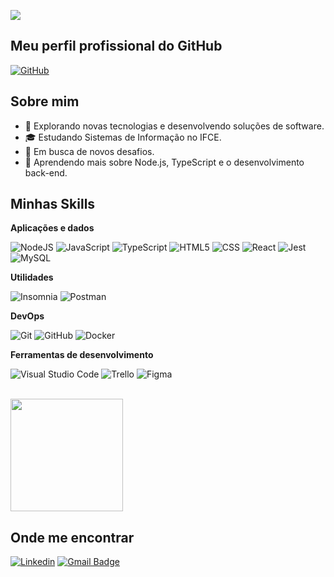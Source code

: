 ![](https://komarev.com/ghpvc/?username=mw-bl00&color=006bed)

## Meu perfil profissional do GitHub
[![GitHub](https://img.shields.io/badge/-GitHub-333333?style=flat-square&logo=GitHub&logoColor=white&link=https://www.github.com/marcos-willian00)](https://www.github.com/marcos-willian00)

## Sobre mim

- 🤔 Explorando novas tecnologias e desenvolvendo soluções de software.
- 🎓 Estudando Sistemas de Informação no IFCE.
- 💼 Em busca de novos desafios.
- 🌱 Aprendendo mais sobre Node.js, TypeScript e o desenvolvimento back-end.

## Minhas Skills

**Aplicações e dados**

![NodeJS](https://img.shields.io/badge/-Node.js-333333?style=flat&logo=node.js)
![JavaScript](https://img.shields.io/badge/-JavaScript-333333?style=flat&logo=javascript)
![TypeScript](https://img.shields.io/badge/-TypeScript-333333?style=flat&logo=typescript)
![HTML5](https://img.shields.io/badge/-HTML5-333333?style=flat&logo=HTML5)
![CSS](https://img.shields.io/badge/-CSS-333333?style=flat&logo=CSS3&logoColor=1572B6)
![React](https://img.shields.io/badge/-React-333333?style=flat&logo=react)
![Jest](https://img.shields.io/badge/-Jest-333333?style=flat&logo=jest)
![MySQL](https://img.shields.io/badge/-MySQL-333333?style=flat&logo=mysql)

**Utilidades**

![Insomnia](https://img.shields.io/badge/-Insomnia-333333?style=flat&logo=insomnia)
![Postman](https://img.shields.io/badge/-Postman-333333?style=flat&logo=postman)

**DevOps**

![Git](https://img.shields.io/badge/-Git-333333?style=flat&logo=git)
![GitHub](https://img.shields.io/badge/-GitHub-333333?style=flat&logo=github)
![Docker](https://img.shields.io/badge/-Docker-333333?style=flat&logo=docker)

**Ferramentas de desenvolvimento**

![Visual Studio Code](https://img.shields.io/badge/-Visual%20Studio%20Code-333333?style=flat&logo=visual-studio-code&logoColor=007ACC)
![Trello](https://img.shields.io/badge/-Trello-333333?style=flat&logo=trello&logoColor=007ACC)
![Figma](https://img.shields.io/badge/-Figma-333333?style=flat&logo=figma&logoColor=007ACC)

<br/>

<a href="https://github.com/mw-bl" title="Perfil do Marcos">
  <img height="180em" src="https://github-readme-stats.vercel.app/api?username=mw-bl&show_icons=true&theme=dark#gh-dark-mode-only" />
</a>

## Onde me encontrar

[![Linkedin](https://img.shields.io/badge/-Linkedin-blue?style=flat-square&logo=Linkedin&logoColor=white&link=https://www.linkedin.com/in/marcos-willian-a1144a268/)](https://www.linkedin.com/in/marcos-willian-a1144a268/)
[![Gmail Badge](https://img.shields.io/badge/-Email-006bed?style=flat-square&logo=Gmail&logoColor=white&link=mailto:marcoswillian983@gmail.com)](mailto:marcoswillian983@gmail.com)
